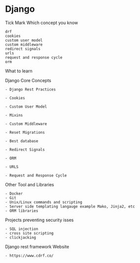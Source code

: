# Django

Tick Mark Which concept you know

```text
drf
cookies
custom user model
custom middleware
redirect signals
urls
request and response cycle
orm 
```
What to learn

Django Core Concepts

    - Django Rest Practices

    - Cookies

    - Custom User Model

    - Mixins

    - Custom Middleware

    - Reset Migrations

    - Best database

    - Redirect Signals

    - ORM

    - URLS

    - Request and Response Cycle


Other Tool and Libraries

    - Docker
    - Git 
    - Unix/Linux commands and scripting
    - Server side templating langauge example Mako, Jinja2, etc
    - ORM libraries

Projects preventing security isses 

    - SQL injection
    - cross site scripting
    - clickjacking

Django rest framework Website 

    - https://www.cdrf.co/
